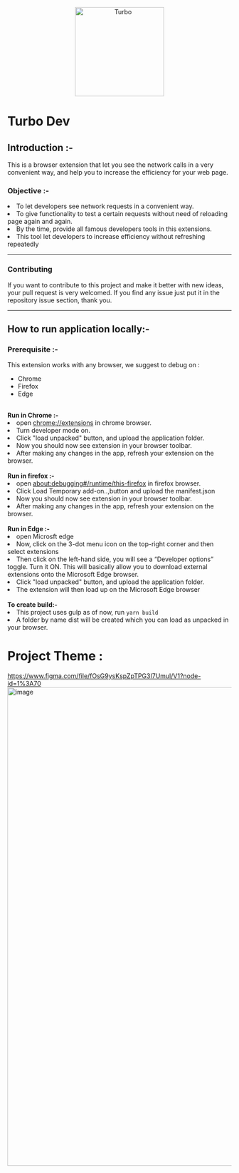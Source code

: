 <p align="center">
  <img src="https://i.imgur.com/gcglveQ.png" alt="Turbo" width="200" />
</p>

<h1>Turbo Dev</h1>

<h2>Introduction :-</h2>

<p> This is a browser extension that let you see the network calls in a very convenient way, and help you to increase the efficiency for your web page.</p>

<h3>Objective :-</h3>
<li>
   To let developers see network requests in a convenient way.
</li>

<li>
   To give functionality to test a certain requests without need of reloading page again and again.
</li>

<li>By the time, provide all famous developers tools in this extensions.</li>
<li>
   This tool let developers to increase efficiency without refreshing repeatedly
</li>
<hr>

### Contributing
If you want to contribute to this project and make it better with new ideas, your pull request is very welcomed.
If you find any issue just put it in the repository issue section, thank you.

<hr>

<h2>How to run application locally:-</h2>

<h3>Prerequisite :-</h3>
This extension works with any browser, we suggest to debug on :
<ul>
<li>Chrome</li>
<li>Firefox</li>
<li>Edge</li>
</ul>
<br/>
<b>Run in Chrome :-</b>
<li>open <a href="chrome://extensions">chrome://extensions</a> in chrome browser.</li>
<li>Turn developer mode on. </li>
<li>Click "load unpacked" button, and upload the application folder.</li>
<li>Now you should now see extension in your browser toolbar.</li>
<li>After making any changes in the app, refresh your extension on the browser. </li>

<br/>
<b>Run in firefox :-</b>

<li>open <a href="about:debugging#/runtime/this-firefox">about:debugging#/runtime/this-firefox</a> in firefox browser.</li>
<li>Click Load Temporary add-on..,button and  upload the manifest.json</li>
<li>Now you should now see extension in your browser toolbar.</li>
<li>After making any changes in the app, refresh your extension on the browser. </li>
<br/>
<b>Run in Edge :-</b>

<li>open Microsft edge</li>
<li>Now, click on the 3-dot menu icon on the top-right corner and then select extensions</li>
<li>Then click on the left-hand side, you will see a “Developer options” toggle. Turn it ON. This will basically allow you to download external extensions     onto the Microsoft Edge browser.</li>
<li>Click "load unpacked" button, and upload the application folder.</li>
<li>The extension will then load up on the Microsoft Edge browser</li>
<br/>
<b>To create build:-</b>

<li>This project uses gulp as of now, run <code>yarn build</code></li>
<li>A folder by name dist will be created which you can load as unpacked in your browser.</li>

# Project Theme : 
https://www.figma.com/file/fOsG9ysKspZpTPG3I7Umul/V1?node-id=1%3A70
<img width="1074" alt="image" src="https://user-images.githubusercontent.com/26194323/196919308-23ea8b0c-d16b-465c-9ef8-eb2a49d1c14f.png">

